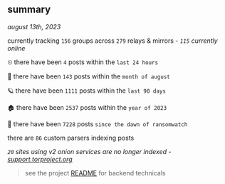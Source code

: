 
## summary
_august 13th, 2023_

currently tracking `156` groups across `279` relays & mirrors - _`115` currently online_

⏲ there have been `4` posts within the `last 24 hours`

🦈 there have been `143` posts within the `month of august`

🪐 there have been `1111` posts within the `last 90 days`

🏚 there have been `2537` posts within the `year of 2023`

🦕 there have been `7228` posts `since the dawn of ransomwatch`

there are `86` custom parsers indexing posts

_`20` sites using v2 onion services are no longer indexed - [support.torproject.org](https://support.torproject.org/onionservices/v2-deprecation/)_

> see the project [README](https://github.com/joshhighet/ransomwatch#ransomwatch--) for backend technicals

